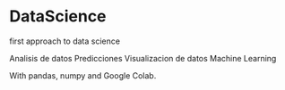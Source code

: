 # DataScience
first approach to data science


Analisis de datos
Predicciones
Visualizacion de datos
Machine Learning

With pandas, numpy and  Google Colab.
